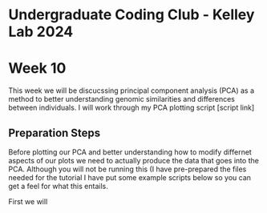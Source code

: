 Undergraduate Coding Club - Kelley Lab 2024
================
Week 10
================

This week we will be discucssing principal component analysis (PCA) as a method to better understanding genomic similarities and differences between individuals. I will work through my PCA plotting script [script link]

## Preparation Steps  

Before plotting our PCA and better understanding how to modify differnet aspects of our plots we need to actually produce the data that goes into the PCA. Although you will not be running this (I have pre-prepared the files needed for the tutorial I have put some example scripts below so you can get a feel for what this entails.  


First we will 
